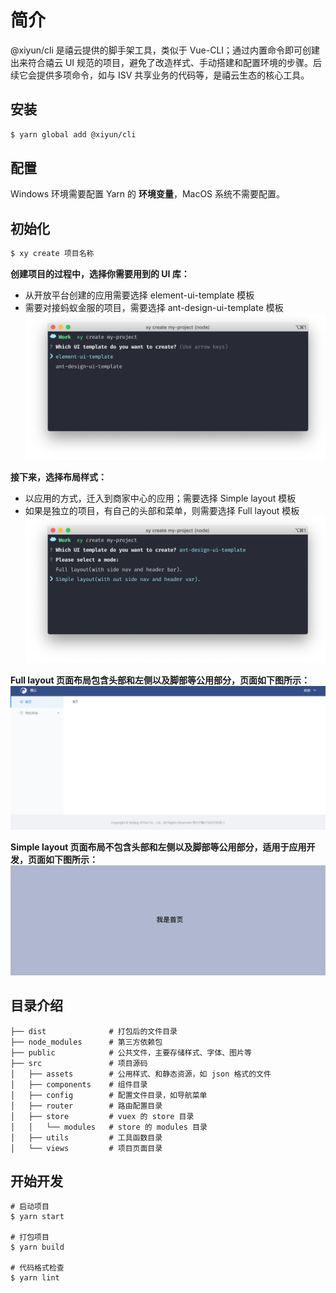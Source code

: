 # 简介
@xiyun/cli 是禧云提供的脚手架工具，类似于 Vue-CLI；通过内置命令即可创建出来符合禧云 UI 规范的项目，避免了改造样式、手动搭建和配置环境的步骤。后续它会提供多项命令，如与 ISV 共享业务的代码等，是禧云生态的核心工具。

## 安装
```bash
$ yarn global add @xiyun/cli
```

## 配置
Windows 环境需要配置 Yarn 的 **环境变量**，MacOS 系统不需要配置。  

## 初始化
```bash
$ xy create 项目名称
```

**创建项目的过程中，选择你需要用到的 UI 库：**  
- 从开放平台创建的应用需要选择 element-ui-template 模板
- 需要对接蚂蚁金服的项目，需要选择 ant-design-ui-template 模板
![](./pics/create.png)

**接下来，选择布局样式：**
- 以应用的方式，迁入到商家中心的应用；需要选择 Simple layout 模板
- 如果是独立的项目，有自己的头部和菜单，则需要选择 Full layout 模板
![](./pics/create2.png)

**Full layout 页面布局包含头部和左侧以及脚部等公用部分，页面如下图所示：**
![Full layout布局](./pics/full.png)

**Simple layout 页面布局不包含头部和左侧以及脚部等公用部分，适用于应用开发，页面如下图所示：**
![Simple layout布局](./pics/simple.png)

## 目录介绍
```
├── dist              # 打包后的文件目录
├── node_modules      # 第三方依赖包
├── public            # 公共文件，主要存储样式、字体、图片等
├── src               # 项目源码
│   ├── assets        # 公用样式、和静态资源，如 json 格式的文件
│   ├── components    # 组件目录
│   ├── config        # 配置文件目录，如导航菜单
│   ├── router        # 路由配置目录
│   ├── store         # vuex 的 store 目录
│   │   └── modules   # store 的 modules 目录
│   ├── utils         # 工具函数目录
│   └── views         # 项目页面目录
```

## 开始开发
```shell
# 启动项目
$ yarn start

# 打包项目
$ yarn build

# 代码格式检查
$ yarn lint
```
